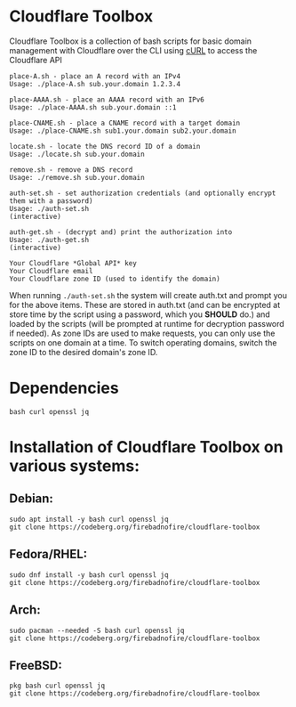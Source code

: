 # Cloudflare Toolbox

Cloudflare Toolbox is a collection of bash scripts for basic domain management with Cloudflare over the CLI using [cURL](https://curl.se/) to access the Cloudflare API

```
place-A.sh - place an A record with an IPv4
Usage: ./place-A.sh sub.your.domain 1.2.3.4

place-AAAA.sh - place an AAAA record with an IPv6
Usage: ./place-AAAA.sh sub.your.domain ::1

place-CNAME.sh - place a CNAME record with a target domain
Usage: ./place-CNAME.sh sub1.your.domain sub2.your.domain

locate.sh - locate the DNS record ID of a domain
Usage: ./locate.sh sub.your.domain

remove.sh - remove a DNS record
Usage: ./remove.sh sub.your.domain 

auth-set.sh - set authorization credentials (and optionally encrypt them with a password)
Usage: ./auth-set.sh 
(interactive)

auth-get.sh - (decrypt and) print the authorization into
Usage: ./auth-get.sh 
(interactive)
```

```
Your Cloudflare *Global API* key
Your Cloudflare email
Your Cloudflare zone ID (used to identify the domain)
```

When running `./auth-set.sh` the system will create auth.txt and prompt you for the above items. These are stored in auth.txt (and can be encrypted at store time by the script using a password, which you **SHOULD** do.) and loaded by the scripts (will be prompted at runtime for decryption password if needed). As zone IDs are used to make requests, you can only use the scripts on one domain at a time. To switch operating domains, switch the zone ID to the desired domain's zone ID.

# Dependencies

`bash curl openssl jq`

# Installation of Cloudflare Toolbox on various systems:

## Debian:

```
sudo apt install -y bash curl openssl jq
git clone https://codeberg.org/firebadnofire/cloudflare-toolbox
```

## Fedora/RHEL:

```
sudo dnf install -y bash curl openssl jq
git clone https://codeberg.org/firebadnofire/cloudflare-toolbox
```
## Arch:

```
sudo pacman --needed -S bash curl openssl jq
git clone https://codeberg.org/firebadnofire/cloudflare-toolbox
```
## FreeBSD:

```
pkg bash curl openssl jq
git clone https://codeberg.org/firebadnofire/cloudflare-toolbox
```
